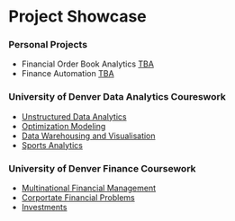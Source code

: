 # Project Showcase

### Personal Projects
- Financial Order Book Analytics [TBA](TBA)
- Finance Automation [TBA](TBA)


### University of Denver Data Analytics Coureswork
- [Unstructured Data Analytics](https://github.com/EvanElzenberger/UnstructuredDataAnalytics/blob/main/README.md)
- [Optimization Modeling](https://github.com/EvanElzenberger/OptimizationModeling)
- [Data Warehousing and Visualisation](https://github.com/EvanElzenberger/DataWarehousing)
- [Sports Analytics](https://github.com/EvanElzenberger/SportsAnalytics)


### University of Denver Finance Coursework 
- [Multinational Financial Management](https://github.com/EvanElzenberger/Multinational-Financial-Management)
- [Corportate Financial Problems](TBA)
- [Investments](TBA)
